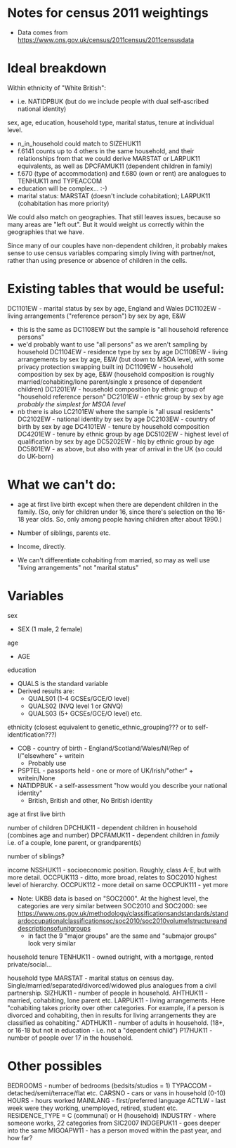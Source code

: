 
Notes for census 2011 weightings
================================

* Data comes from https://www.ons.gov.uk/census/2011census/2011censusdata


Ideal breakdown
===============

Within ethnicity of "White British":
- i.e. NATIDPBUK (but do we include people with dual self-ascribed national 
  identity)

sex, age, education, household type, marital status, tenure at individual level. 
- n_in_household could match to SIZEHUK11
- f.6141 counts up to 4 others in the same household, and their relationships
  from that we could derive MARSTAT or LARPUK11 equivalents, as well as
  DPCFAMUK11 (dependent children in family)
- f.670 (type of accommodation) and f.680 (own or rent) are analogues to
  TENHUK11 and TYPEACCOM
- education will be complex... :-)
- marital status: MARSTAT (doesn't include cohabitation); LARPUK11 (cohabitation
  has more priority)

We could also match on geographies. That still leaves issues, because so many
areas are "left out". But it would weight us correctly within the geographies
that we have.

Since many of our couples have non-dependent children, it probably makes sense
to use census variables comparing simply living with partner/not, rather than
using presence or absence of children in the cells.

# Existing tables that would be useful:

DC1101EW - marital status by sex by age, England and Wales
DC1102EW - living arrangements ("reference person") by sex by age, E&W 
  - this is the same as DC1108EW but the sample is "all household reference persons"
  - we'd probably want to use "all persons" as we aren't sampling by household
DC1104EW - residence type by sex by age
DC1108EW - living arrangements by sex by age, E&W (but down to MSOA level, with
  some privacy protection swapping built in)
DC1109EW - household composition by sex by age, E&W (household composition
  is roughly married/cohabiting/lone parent/single x presence of dependent 
  children)
DC1201EW - household composition by ethnic group of "household reference person"
DC2101EW - ethnic group by sex by age *probably the simplest for MSOA level*
  - nb there is also LC2101EW where the sample is "all usual residents"
DC2102EW - national identity by sex by age
DC2103EW - country of birth by sex by age
DC4101EW - tenure by household composition
DC4201EW - tenure by ethnic group by age
DC5102EW - highest level of qualification by sex by age
DC5202EW - hlq by ethnic group by age
DC5801EW - as above, but also with year of arrival in the UK (so could do UK-born)

# What we can't do: 

- age at first live birth except when there are dependent
children in the family. (So, only for children under 16, since there's selection
on the 16-18 year olds. So, only among people having children after about 1990.)

- Number of siblings, parents etc.

- Income, directly.

- We can't differentiate cohabiting from married, so may as well use 
  "living arrangements" not "marital status"

Variables
=========

sex
* SEX (1 male, 2 female)

age
* AGE

education
* QUALS is the standard variable
* Derived results are:
  - QUALS01 (1-4 GCSEs/GCE/O level)
  - QUALS02 (NVQ level 1 or GNVQ)
  - QUALS03 (5+ GCSEs/GCE/O level)
  etc.  

ethnicity (closest equivalent to genetic_ethnic_grouping??? or to self-identification???)
* COB - country of birth - England/Scotland/Wales/NI/Rep of I/"elsewhere" + writein
  - Probably use
* PSPTEL - passports held - one or more of UK/Irish/"other" + writein/None
* NATIDPBUK - a self-assessment "how would you describe your national identity"
  - British, British and other, No British identity


age at first live birth

number of children
DPCHUK11 - dependent children in household (combines age and number)
DPCFAMUK11 - dependent children in *family* i.e. of a couple, lone parent, or 
  grandparent(s)

number of siblings?

income
NSSHUK11 - socioeconomic position. Roughly, class A-E, but with more detail.
OCCPUK113 - ditto, more broad, relates to SOC2010 highest level of hierarchy.
OCCPUK112 - more detail on same
OCCPUK111 - yet more
* Note: UKBB data is based on "SOC2000". At the highest level, the categories
  are very similar between SOC2010 and SOC2000: see 
  https://www.ons.gov.uk/methodology/classificationsandstandards/standardoccupationalclassificationsoc/soc2010/soc2010volume1structureanddescriptionsofunitgroups
  - in fact the 9 "major groups" are the same and "submajor groups" look very
    similar

household tenure
TENHUK11 - owned outright, with a mortgage, rented private/social...

household type
MARSTAT - marital status on census day. Single/married/separated/divorced/widowed
plus analogues from a civil partnership.
SIZHUK11 - number of people in household.
AHTHUK11 - married, cohabiting, lone parent etc.
LARPUK11 - living arrangements. Here  "cohabiting takes priority over other
  categories. For example, if a person is divorced and cohabiting, then in results
  for living arrangements they are classified as cohabiting."
ADTHUK11 - number of adults in household. (18+, or 16-18 but not in education - i.e.
  not a "dependent child")
P17HUK11 - number of people over 17 in the household.




Other possibles
===============

BEDROOMS   - number of bedrooms (bedsits/studios = 1)
TYPACCOM   - detached/semi/terrace/flat etc.
CARSNO     - cars or vans in household (0-10)
HOURS      - hours worked
MAINLANG   - first/preferred language
ACTLW - last week were they working, unemployed, retired, student etc.
RESIDENCE_TYPE = C (communal) or H (household)
INDUSTRY - where someone works, 22 categories from SIC2007
INDGEPUK11 - goes deeper into the same
MIGOAPW11 - has a person moved within the past year, and how far?
